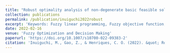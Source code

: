 ```yaml
---
title: "Robust optimality analysis of non-degenerate basic feasible solutions in linear programming problems with fuzzy objective coefficients"
collection: publications
permalink: /publication/inuiguchi2022robust
excerpt: 'Keywords: Fuzzy linear programming, Fuzzy objective function, Necessary optimality degree, Oblique fuzzy vector, Tolerance approach'
date: 2022-02-16
venue: 'Fuzzy Optimization and Decision Making'
paperurl: 'https://doi.org/10.1007/s10700-022-09383-2'
citation: 'Inuiguchi, M., Gao, Z., & Henriques, C. O. (2022). &quot; Robust optimality analysis of non-degenerate basic feasible solutions in linear programming problems with fuzzy objective coefficients.&quot; <i>Fuzzy Optimization and Decision Making</i>.'
---
```

